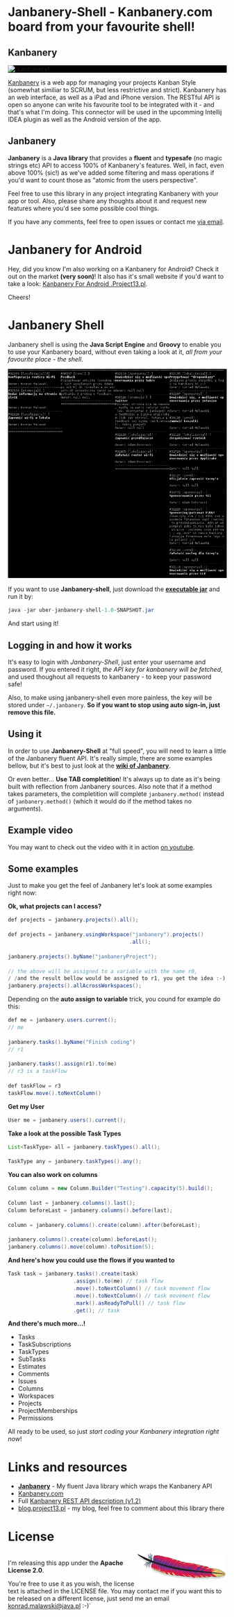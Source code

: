 Janbanery-Shell - Kanbanery.com board from your favourite shell!
=====================================================================
Kanbanery
---------
<a href="https://kanbanery.com/" style="display:block; background:black;">
<img src="https://sckrk.kanbanery.com/images/kanbanery-logo-small.png?1303131477" alt="[kanbanery]" style="background:black;"/><br/>
</a>

<a href="https://kanbanery.com/">Kanbanery</a> is a web app for managing your projects Kanban Style (somewhat similiar to SCRUM, but less restrictive and strict).
Kanbanery has an web interface, as well as a iPad and iPhone version. The RESTful API is open so anyone can write his
favourite tool to be integrated with it - and that's what I'm doing. This connector will be used in the upcomming Intellij
IDEA plugin as well as the Android version of the app.

Janbanery
---------
**Janbanery** is a **Java library** that provides a **fluent** and **typesafe** (no magic strings etc) API to access 100% of Kanbanery's features.
Well, in fact, even above 100% (sic!) as we've added some filtering and mass operations if you'd want to count those as "atomic from the users perspective".

Feel free to use this library in any project integrating Kanbanery with your app or tool. Also, please share any thoughts about it and request new features where you'd see some possible cool things.

If you have any comments, feel free to open issues or contact me <a href="mailto:konrad.malawski@java.pl">via email</a>.

Janbanery for Android
=====================
Hey, did you know I'm also working on a Kanbanery for Android? Check it out on the market **(very soon)**!
It also has it's small website if you'd want to take a look: <a href="http://kanbanery.project13.pl">Kanbanery For Android .Project13.pl</a>.

Cheers!

Janbanery Shell
===============
Janbanery shell is using the **Java Script Engine** and **Groovy** to enable you to use your Kanbanery board, without even taking a look at it, *all from your favourite place - the shell*.

<img src="https://github.com/ktoso/janbanery-shell/raw/master/doc/board_command_v1.png" alt="janbanery kanbanery shell"/>

If you want to use **Janbanery-shell**, just download the **<a href="https://github.com/ktoso/janbanery-shell/blob/master/release/uber-janbanery-shell-1.0-SNAPSHOT.jar?raw=true">executable jar</a>** and run it by:

```java
java -jar uber-janbanery-shell-1.0-SNAPSHOT.jar
```

And start using it!

Logging in and how it works
---------------------------
It's easy to login with *Janbanery-Shell*, just enter your username and password. If you entered it right, *the API key for kanbanery will be fetched*,
and used thoughout all requests to kanbanery - to keep your password safe!

Also, to make using janbanery-shell even more painless, the key will be stored under `~/.janbanery`. **So if you want to stop using auto sign-in, just remove this file.**

Using it
--------
In order to use **Janbanery-Shell** at "full speed", you will need to learn a little of the Janbanery fluent API.
It's really simple, there are some examples bellow, but it's best to just look at the **<a href="https://github.com/ktoso/janbanery/wiki">wiki of Janbanery</a>**.

Or even better... **Use TAB completition**! It's always up to date as it's being built with reflection from Janbanery sources. Also note that if a method takes parameters,
the completition will complete `janbanery.method(` instead of `janbanery.method()` (which it would do if the method takes no arguments).

Example video
-------------
You may want to check out the video with it in action <a href="http://www.youtube.com/watch?v=m-wx1Zq7hCM">on youtube</a>.

Some examples
-------------
Just to make you get the feel of Janbanery let's look at some examples right now:

**Ok, what projects can I access?**

```java
def projects = janbanery.projects().all();

def projects = janbanery.usingWorkspace("janbanery").projects()
                                       .all();

janbanery.projects().byName("janbaneryProject");

// the above will be assigned to a variable with the name r0,
/ /and the result bellow would be assigned to r1, you get the idea :-)
janbanery.projects().allAcrossWorkspaces();

```

Depending on the **auto assign to variable** trick, you cound for example do this:

```java
def me = janbanery.users.current();
// me

janbanery.tasks().byName("Finish coding")
// r1

janbanery.tasks().assign(r1).to(me)
// r3 is a taskFlow

def taskFlow = r3
taskFlow.move().toNextColumn()
```

**Get my User**

```java
User me = janbanery.users().current();
```

**Take a look at the possible Task Types**

```java
List<TaskType> all = janbanery.taskTypes().all();

TaskType any = janbanery.taskTypes().any();
```

**You can also work on columns**

```java
Column column = new Column.Builder("Testing").capacity(5).build();

Column last = janbanery.columns().last();
Column beforeLast = janbanery.columns().before(last);

column = janbanery.columns().create(column).after(beforeLast);

janbanery.columns().create(column).beforeLast();
janbanery.columns().move(column).toPosition(5);
```

**And here's how you could use the flows if you wanted to**

```java
Task task = janbanery.tasks().create(task)
                     .assign().to(me) // task flow
                     .move().toNextColumn() // task movement flow
                     .move().toNextColumn() // task movement flow
                     .mark().asReadyToPull() // task flow
                     .get(); // task
```

**And there's much more...!**

* Tasks
* TaskSubscriptions
* TaskTypes
* SubTasks
* Estimates
* Comments
* Issues
* Columns
* Workspaces
* Projects
* ProjectMemberships
* Permissions

All ready to be used, so just *start coding your Kanbanery integration right now*!


Links and resources
===================

* **<a href="https://github.com/ktoso/janbanery">Janbanery</a>** - My fluent Java library which wraps the Kanbanery API
* <a href="https://kanbanery.com">Kanbanery.com</a>
* Full <a href="http://support.kanbanery.com/entries/506142-api-version-1-2">Kanbanery REST API description (v1.2)</a>
* <a href="http://www.blog.project13.pl">blog.project13.pl</a> - my blog, feel free to comment about this library there

License
=======
<img style="float:right; padding:3px; " src="https://github.com/ktoso/janbanery/raw/master/feather-small.gif" alt="Apache License 2.0"/><br/>
I'm releasing this app under the **Apache License 2.0**.

You're free to use it as you wish, the license text is attached in the LICENSE file.
You may contact me if you want this to be released on a different license, just send me an email <a href="mailto:konrad.malawski@java.pl">konrad.malawski@java.pl</a> :-)`
